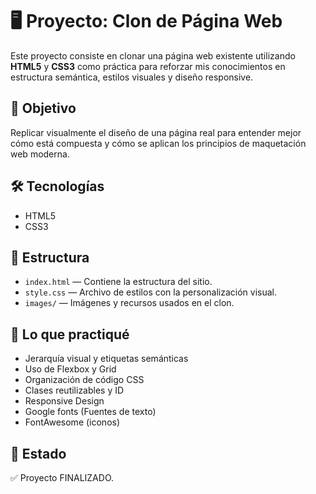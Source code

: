 # 🖥️ Proyecto: Clon de Página Web

Este proyecto consiste en clonar una página web existente utilizando **HTML5** y **CSS3** como práctica para reforzar mis conocimientos en estructura semántica, estilos visuales y diseño responsive.

## 🎯 Objetivo

Replicar visualmente el diseño de una página real para entender mejor cómo está compuesta y cómo se aplican los principios de maquetación web moderna.

## 🛠️ Tecnologías

- HTML5
- CSS3

## 📂 Estructura

- `index.html` — Contiene la estructura del sitio.
- `style.css` — Archivo de estilos con la personalización visual.
- `images/` — Imágenes y recursos usados en el clon.

## 🧠 Lo que practiqué

- Jerarquía visual y etiquetas semánticas
- Uso de Flexbox y Grid
- Organización de código CSS
- Clases reutilizables y ID
- Responsive Design
- Google fonts (Fuentes de texto)
- FontAwesome (iconos)

## 🚀 Estado

✅ Proyecto FINALIZADO.